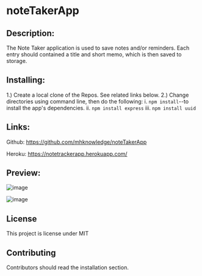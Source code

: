 # noteTakerApp

## Description:
The Note Taker application is used to save notes and/or reminders.  Each entry should contained a title and short memo, which is then saved to storage.

## Installing:
1.) Create a local clone of the Repos.  See related links below.
2.) Change directories using command line, then do the following:
    i.   `npm install`--to install the app's dependencies.
    ii.  `npm install express`
    iii. `npm install uuid`

## Links:
Github: https://github.com/mhknowledge/noteTakerApp

Heroku: https://notetrackerapp.herokuapp.com/

## Preview:
![image](https://user-images.githubusercontent.com/79174643/118419718-d201af80-b68a-11eb-9095-b3e9ce3ec3a7.png)

![image](https://user-images.githubusercontent.com/79174643/118419754-ecd42400-b68a-11eb-9662-47ae3d2e81f2.png)


## License 
This project is license under MIT

## Contributing 
Contributors should read the installation section. 